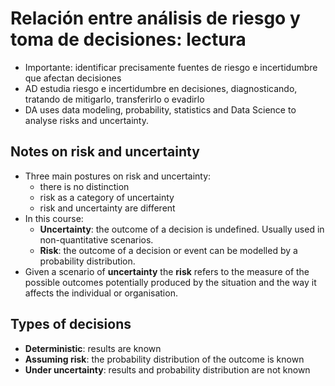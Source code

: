 # Relación entre análisis de riesgo y toma de decisiones: lectura

* Importante: identificar precisamente fuentes de riesgo e incertidumbre que
  afectan decisiones
* AD estudia riesgo e incertidumbre en decisiones, diagnosticando, tratando de
  mitigarlo, transferirlo o evadirlo
* DA uses data modeling, probability, statistics and Data Science to analyse
  risks and uncertainty.

## Notes on risk and uncertainty 

* Three main postures on risk and uncertainty:
    * there is no distinction
    * risk as a category of uncertainty
    * risk and uncertainty are different
* In this course:
    * **Uncertainty**: the outcome of a decision is undefined. Usually used in
      non-quantitative scenarios.
    * **Risk**: the outcome of a decision or event can be modelled by a
      probability distribution.
* Given a scenario of **uncertainty** the **risk** refers to the measure of the
  possible outcomes potentially produced by the situation and the way it affects
  the individual or organisation.

## Types of decisions

* **Deterministic**: results are known
* **Assuming risk**: the probability distribution of the outcome is known
* **Under uncertainty**: results and probability distribution are not known
